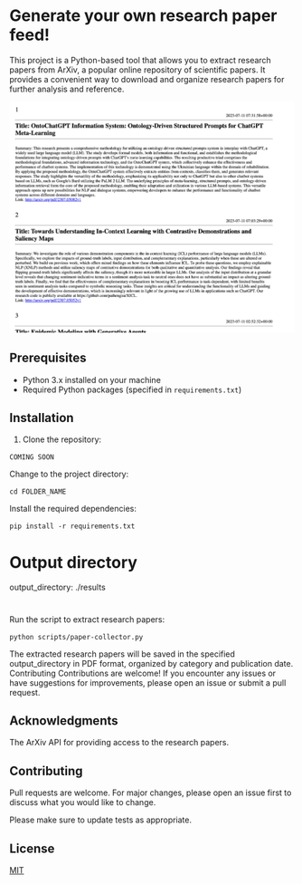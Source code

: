 # Generate your own research paper feed!

This project is a Python-based tool that allows you to extract research papers from ArXiv, a popular online repository of scientific papers. It provides a convenient way to download and organize research papers for further analysis and reference.

![Example feed](images/feed_example.png)

## Prerequisites

- Python 3.x installed on your machine
- Required Python packages (specified in `requirements.txt`)

## Installation

1. Clone the repository:

``` shell
COMING SOON
```
Change to the project directory:
``` shell
cd FOLDER_NAME
```

Install the required dependencies:
```shell
pip install -r requirements.txt
```

# Output directory
output_directory: ./results

#
Run the script to extract research papers:
``` shell
python scripts/paper-collector.py
```
The extracted research papers will be saved in the specified output_directory in PDF format, organized by category and publication date.
Contributing
Contributions are welcome! If you encounter any issues or have suggestions for improvements, please open an issue or submit a pull request.

## Acknowledgments
The ArXiv API for providing access to the research papers.

## Contributing

Pull requests are welcome. For major changes, please open an issue first
to discuss what you would like to change.

Please make sure to update tests as appropriate.

## License

[MIT](https://choosealicense.com/licenses/mit/)